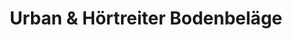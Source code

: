 ---
title: "Urban & Hörtreiter Bodenbeläge"
url: /unterhaching/urban-und-hoertreiter-bodenbelaege/
shop: Teppiche
---